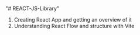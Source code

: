 "# REACT-JS-Library" 

1. Creating React App and getting an overview of it
2. Understanding React Flow and structure with Vite
